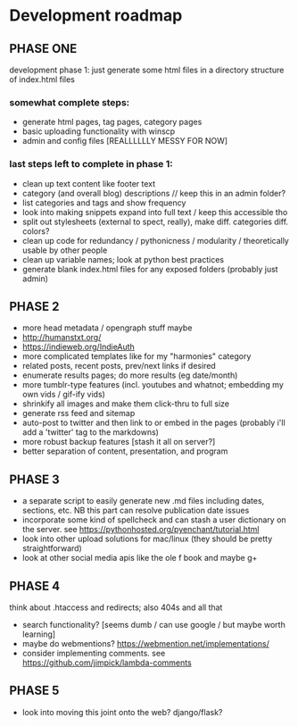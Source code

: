 # Development roadmap
## PHASE ONE

development phase 1: just generate some html files in a directory structure of index.html files 
### somewhat complete steps:
- generate html pages, tag pages, category pages
- basic uploading functionality with winscp
- admin and config files [REALLLLLLY MESSY FOR NOW]

### last steps left to complete in phase 1:
- clean up text content like footer text
- category (and overall blog) descriptions // keep this in an admin folder?
- list categories and tags and show frequency
- look into making snippets expand into full text / keep this accessible tho
- split out stylesheets (external to spect, really), make diff. categories diff. colors?
- clean up code for redundancy / pythonicness / modularity / theoretically usable by other people
- clean up variable names; look at python best practices
- generate blank index.html files for any exposed folders (probably just admin)

## PHASE 2
- more head metadata / opengraph stuff maybe
- http://humanstxt.org/
- https://indieweb.org/IndieAuth
- more complicated templates like for my "harmonies" category
- related posts, recent posts, prev/next links if desired
- enumerate results pages; do more results (eg date/month)
- more tumblr-type features (incl. youtubes and whatnot; embedding my own vids / gif-ify vids)
- shrinkify all images and make them click-thru to full size
- generate rss feed and sitemap
- auto-post to twitter and then link to or embed in the pages (probably i'll add a 'twitter' tag to the markdowns)
- more robust backup features [stash it all on server?]
- better separation of content, presentation, and program

## PHASE 3
- a separate script to easily generate new .md files including dates, sections, etc. NB this part can resolve publication date issues
- incorporate some kind of spellcheck and can stash a user dictionary on the server. see https://pythonhosted.org/pyenchant/tutorial.html
- look into other upload solutions for mac/linux (they should be pretty straightforward)
- look at other social media apis like the ole f book and maybe g+

## PHASE 4
think about .htaccess and redirects; also 404s and all that
- search functionality? [seems dumb / can use google / but maybe worth learning]
- maybe do webmentions? https://webmention.net/implementations/
- consider implementing comments. see https://github.com/jimpick/lambda-comments
	
## PHASE 5
- look into moving this joint onto the web? django/flask?